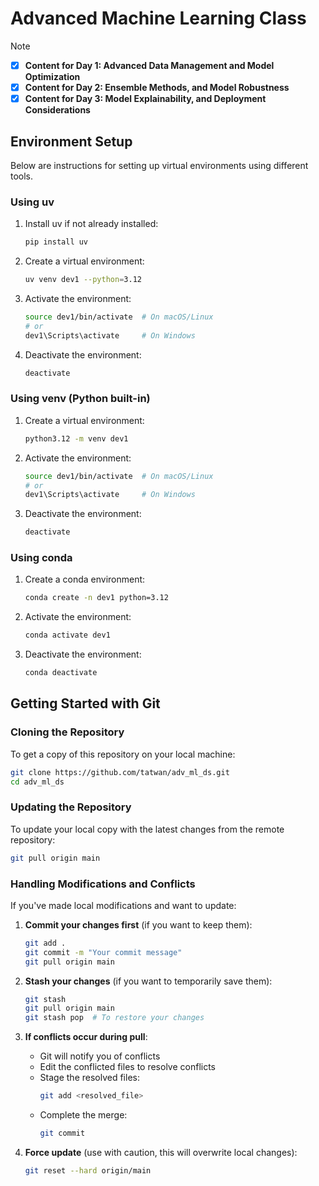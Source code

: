 # Advanced Machine Learning Class

> [!NOTE]
> - [X] **Content for Day 1: Advanced Data Management and Model Optimization**
> - [X] **Content for Day 2: Ensemble Methods, and Model Robustness**
> - [X] **Content for Day 3: Model Explainability, and Deployment Considerations**

## Environment Setup

Below are instructions for setting up virtual environments using different tools.

### Using uv

1. Install uv if not already installed:
   ```bash
   pip install uv
   ```

2. Create a virtual environment:
   ```bash
   uv venv dev1 --python=3.12
   ```

3. Activate the environment:
   ```bash
   source dev1/bin/activate  # On macOS/Linux
   # or
   dev1\Scripts\activate     # On Windows
   ```

4. Deactivate the environment:
   ```bash
   deactivate
   ```

### Using venv (Python built-in)

1. Create a virtual environment:
   ```bash
   python3.12 -m venv dev1
   ```

2. Activate the environment:
   ```bash
   source dev1/bin/activate  # On macOS/Linux
   # or
   dev1\Scripts\activate     # On Windows
   ```

3. Deactivate the environment:
   ```bash
   deactivate
   ```

### Using conda

1. Create a conda environment:
   ```bash
   conda create -n dev1 python=3.12
   ```

2. Activate the environment:
   ```bash
   conda activate dev1
   ```

3. Deactivate the environment:
   ```bash
   conda deactivate
   ```

## Getting Started with Git

### Cloning the Repository

To get a copy of this repository on your local machine:

```bash
git clone https://github.com/tatwan/adv_ml_ds.git
cd adv_ml_ds
```

### Updating the Repository

To update your local copy with the latest changes from the remote repository:

```bash
git pull origin main
```

### Handling Modifications and Conflicts

If you've made local modifications and want to update:

1. **Commit your changes first** (if you want to keep them):
   ```bash
   git add .
   git commit -m "Your commit message"
   git pull origin main
   ```

2. **Stash your changes** (if you want to temporarily save them):
   ```bash
   git stash
   git pull origin main
   git stash pop  # To restore your changes
   ```

3. **If conflicts occur during pull**:
   - Git will notify you of conflicts
   - Edit the conflicted files to resolve conflicts
   - Stage the resolved files:
     ```bash
     git add <resolved_file>
     ```
   - Complete the merge:
     ```bash
     git commit
     ```

4. **Force update** (use with caution, this will overwrite local changes):
   ```bash
   git reset --hard origin/main
   ```
